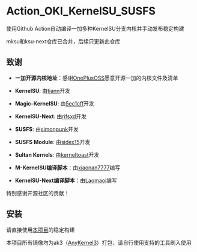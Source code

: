 # Action_OKI_KernelSU_SUSFS

使用Github Action自动编译一加多种KernelSU分支内核并手动发布稳定构建

mksu和ksu-next仓库已合并，后续只更新此仓库


## 致谢

- **一加开源内核地址**：感谢[OnePlusOSS](https://github.com/OnePlusOSS/kernel_manifest)愿意开源一加的内核文件及清单

- **KernelSU**: 由[tiann](https://github.com/tiann)开发

- **Magic-KernelSU**: 由[5ec1cff](https://github.com/5ec1cff/KernelSU)开发
  
- **KernelSU-Next**: 由[rifsxd](https://github.com/rifsxd/KernelSU-Next)开发
  
- **SUSFS**: 由[simonpunk](https://gitlab.com/simonpunk/susfs4ksu.git)开发
  
- **SUSFS Module**: 由[sidex15](https://github.com/sidex15)开发
  
- **Sultan Kernels**: 由[kerneltoast](https://github.com/kerneltoast)开发

- **M-KernelSU编译脚本**：由[xiaonan7777](https://github.com/xiaonan7777)编写

- **KernelSU-Next编译脚本**：由[Laomaoi](https://github.com/Laomaoi)编写

特别感谢开源社区的贡献！


## 安装

请直接使用[本项目](https://github.com/mcxiaochenn/Action_OKI_KernelSU_SUSFS)的稳定构建

本项目所有镜像均为ak3（[AnyKernel3](https://github.com/osm0sis/AnyKernel3)）打包，请自行使用支持的工具刷入使用
